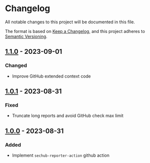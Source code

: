 # Changelog

All notable changes to this project will be documented in this file.

The format is based on [Keep a Changelog](https://keepachangelog.com/en/1.0.0/),
and this project adheres to [Semantic Versioning](https://semver.org/spec/v2.0.0.html).

## [1.1.0] - 2023-09-01

### Changed

- Improve GitHub extended context code

## [1.0.1] - 2023-08-31

### Fixed

- Truncate long reports and avoid GitHub check max limit

## [1.0.0] - 2023-08-31

### Added

- Implement `sechub-reporter-action` github action

[Unreleased]: https://github.com/tvcsantos/sechub-reporter-action/compare/v1.1.0...main
[1.1.0]: https://github.com/tvcsantos/sechub-reporter-action/compare/v1.0.1...v1.1.0
[1.0.1]: https://github.com/tvcsantos/sechub-reporter-action/compare/v1.0.0...v1.0.1
[1.0.0]: https://github.com/tvcsantos/sechub-reporter-action/releases/tag/v1.0.0
